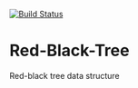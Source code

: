 [![Build Status](https://travis-ci.org/MrRefactoring/Red-Black-Tree.svg?branch=master)](https://travis-ci.org/MrRefactoring/Red-Black-Tree)

# Red-Black-Tree
Red-black tree data structure
